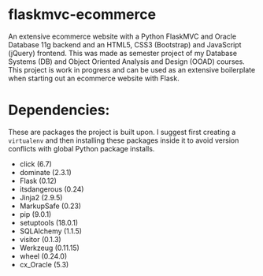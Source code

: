 # flaskmvc-ecommerce
An extensive ecommerce website with a Python FlaskMVC and Oracle Database 11g backend and an HTML5, CSS3 (Bootstrap) and JavaScript (jQuery) frontend.
This was made as semester project of my Database Systems (DB) and Object Oriented Analysis and Design (OOAD) courses. This project is work in
progress and can be used as an extensive boilerplate when starting out an ecommerce website with Flask.

# Dependencies:
These are packages the project is built upon. I suggest first creating a `virtualenv` and then installing these packages inside it to avoid version conflicts with global Python package installs.

* click (6.7)
* dominate (2.3.1)
* Flask (0.12)
* itsdangerous (0.24)
* Jinja2 (2.9.5)
* MarkupSafe (0.23)
* pip (9.0.1)
* setuptools (18.0.1)
* SQLAlchemy (1.1.5)
* visitor (0.1.3)
* Werkzeug (0.11.15)
* wheel (0.24.0)
* cx_Oracle (5.3)
